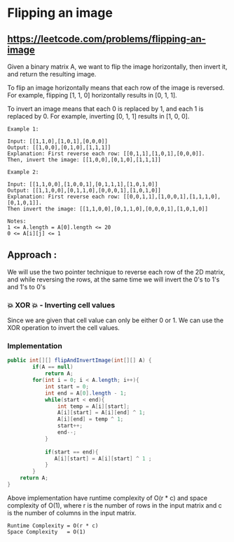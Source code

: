 # Flipping an image
## https://leetcode.com/problems/flipping-an-image

Given a binary matrix A, we want to flip the image horizontally, then invert it, and return the resulting image.

To flip an image horizontally means that each row of the image is reversed.  For example, flipping [1, 1, 0] horizontally results in [0, 1, 1].

To invert an image means that each 0 is replaced by 1, and each 1 is replaced by 0. For example, inverting [0, 1, 1] results in [1, 0, 0].

```
Example 1:

Input: [[1,1,0],[1,0,1],[0,0,0]]
Output: [[1,0,0],[0,1,0],[1,1,1]]
Explanation: First reverse each row: [[0,1,1],[1,0,1],[0,0,0]].
Then, invert the image: [[1,0,0],[0,1,0],[1,1,1]]

Example 2:

Input: [[1,1,0,0],[1,0,0,1],[0,1,1,1],[1,0,1,0]]
Output: [[1,1,0,0],[0,1,1,0],[0,0,0,1],[1,0,1,0]]
Explanation: First reverse each row: [[0,0,1,1],[1,0,0,1],[1,1,1,0],[0,1,0,1]].
Then invert the image: [[1,1,0,0],[0,1,1,0],[0,0,0,1],[1,0,1,0]]

Notes:
1 <= A.length = A[0].length <= 20
0 <= A[i][j] <= 1
```
## Approach :
We will use the two pointer technique to reverse each row of the 2D matrix, and while reversing the rows, at the same time we will invert the 0's to 1's and 1's to 0's

### 💥 XOR 💥 - Inverting cell values
Since we are given that cell value can only be either 0 or 1.
We can use the XOR operation to invert the cell values.



### Implementation 

```java
public int[][] flipAndInvertImage(int[][] A) {
        if(A == null)
            return A;
        for(int i = 0; i < A.length; i++){
            int start = 0;
            int end = A[0].length - 1;
            while(start < end){
                int temp = A[i][start];
                A[i][start] = A[i][end] ^ 1;
                A[i][end] = temp ^ 1;
                start++;
                end--;
            }
            
            if(start == end){
               A[i][start] = A[i][start] ^ 1 ;
            }   
        }
    return A;
}
```

Above implementation have runtime complexity of O(r * c) and space complexity of O(1), where r is the number of rows in the input matrix and c is the number of columns in the input matrix.

```
Runtime Complexity = O(r * c)
Space Complexity   = O(1)
```
